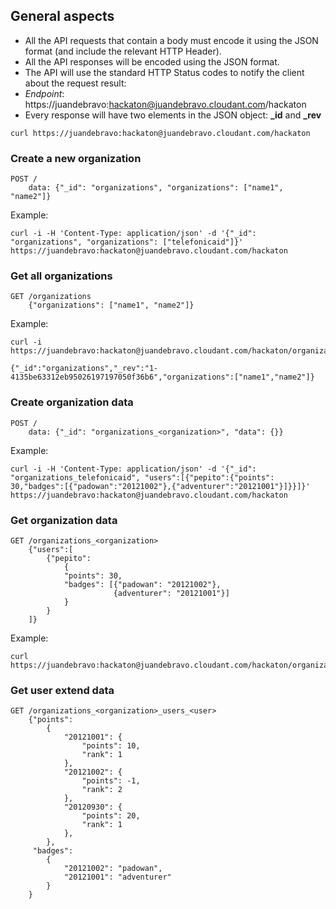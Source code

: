 ## General aspects

* All the API requests that contain a body must encode it using the JSON format (and include the relevant HTTP Header).
* All the API responses will be encoded using the JSON format.
* The API will use the standard HTTP Status codes to notify the client about the request result:
* *Endpoint*: https://juandebravo:hackaton@juandebravo.cloudant.com/hackaton
* Every response will have two elements in the JSON object: **_id** and **_rev**

```
curl https://juandebravo:hackaton@juandebravo.cloudant.com/hackaton
```

### Create a new organization

```
POST /
    data: {"_id": "organizations", "organizations": ["name1", "name2"]}
```

Example:

```
curl -i -H 'Content-Type: application/json' -d '{"_id": "organizations", "organizations": ["telefonicaid"]}' https://juandebravo:hackaton@juandebravo.cloudant.com/hackaton
```

### Get all organizations

```
GET /organizations
    {"organizations": ["name1", "name2"]}
```

Example:

```
curl -i https://juandebravo:hackaton@juandebravo.cloudant.com/hackaton/organizations

{"_id":"organizations","_rev":"1-4135be63312eb95026197197050f36b6","organizations":["name1","name2"]}

```

### Create organization data

```
POST /
    data: {"_id": "organizations_<organization>", "data": {}}
```

Example:

```
curl -i -H 'Content-Type: application/json' -d '{"_id": "organizations_telefonicaid", "users":[{"pepito":{"points": 30,"badges":[{"padowan":"20121002"},{"adventurer":"20121001"}]}}]}' https://juandebravo:hackaton@juandebravo.cloudant.com/hackaton
```



### Get organization data

```
GET /organizations_<organization>
    {"users":[
        {"pepito":
            {
            "points": 30,
            "badges": [{"padowan": "20121002"},
                       {adventurer": "20121001"}]
            }
        }
    ]}
```

Example:

```
curl https://juandebravo:hackaton@juandebravo.cloudant.com/hackaton/organizations_telefonicaid
```

### Get user extend data

```
GET /organizations_<organization>_users_<user>
    {"points":
        {
            "20121001": {
                "points": 10,
                "rank": 1
            },
            "20121002": {
                "points": -1,
                "rank": 2
            },
            "20120930": {
                "points": 20,
                "rank": 1
            },
        },
     "badges":
        {
            "20121002": "padowan",
            "20121001": "adventurer"
        }
    }

```